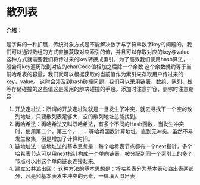 # 散列表

#### 介绍：

是字典的一种扩展，传统对象方式是不能解决数字与字符串数字key的问题的，我们可以通过数组的方式直接获取对应索引的值，并且可以存取对应的key与value
这种方式就需要我们将传过来的key转换成索引，为了高效我们使用hash算法，一般会将key遍历取到对应的charCode值相加之后除一个余数
这个余数就约等于当前哈希表的容量，我们就可以根据获取的当前值作为索引来存取用户传过来的key，value。
这时会涉及到hash碰撞问题，我们可以采用链表、数组、队列、栈等存储碰撞的这些值这是常用的解决碰撞的手段。添加时注意扩容，删除时注意缩容

1. 开放定址法：所谓的开放定址法就是一旦发生了冲突，就去寻找下一个空的散列地址，只要散列表足够大，空的散列地址总能找到。
2. 再哈希法：再哈希法又叫双哈希法，有多个不同的Hash函数，当发生冲突时，使用第二个，第三个，….，等哈希函数计算地址，直到无冲突。虽然不易发生聚集，但是增加了计算时间。
3. 链地址法：链地址法的基本思想是：每个哈希表节点都有一个next指针，多个哈希表节点可以用next指针构成一个单向链表，被分配到同一个索引上的多个节点可以用这个单向链表连接起来。
4. 建立公共溢出区： 这种方法的基本思想是：将哈希表分为基本表和溢出表两部分，凡是和基本表发生冲突的元素，一律填入溢出表

